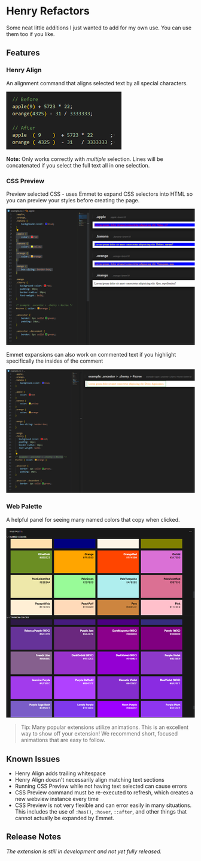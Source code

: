 # Henry Refactors

Some neat little additions I just wanted to add for my own use. You can use them too if you like.

## Features

### Henry Align

An alignment command that aligns selected text by all special characters.

![Web Palette](images/henry-align-example.png)

**Note:** Only works correctly with *multiple* selection. Lines will be concatenated if you select the full text all in one selection.

### CSS Preview

Preview selected CSS - uses Emmet to expand CSS selectors into HTML so you can preview your styles before creating the page.

![Web Palette](images/css-preview-example1.png)

Emmet expansions can also work on commented text if you highlight specifically the insides of the comment

![Web Palette](images/css-preview-example2.png)

### Web Palette

A helpful panel for seeing many named colors that copy when clicked.

![Web Palette](images/web-palette-example.png)

> Tip: Many popular extensions utilize animations. This is an excellent way to show off your extension! We recommend short, focused animations that are easy to follow.

## Known Issues

- Henry Align adds trailing whitespace
- Henry Align doesn't necessarily align matching text sections
- Running CSS Preview while not having text selected can cause errors
- CSS Preview command must be re-executed to refresh, which creates a new webview instance every time
- CSS Preview is not very flexible and can error easily in many situations. This includes the use of `:has()`, `:hover`, `::after`, and other things that cannot actually be expanded by Emmet.

## Release Notes

*The extension is still in development and not yet fully released.*
